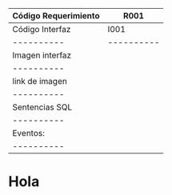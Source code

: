 | Código Requerimiento | R001 |
|----------|----------|
| Código Interfaz | I001 |
|----------|----------|
|Imagen interfaz|
|----------|
|link de imagen|
|----------|
|Sentencias SQL|
|----------|
|Eventos:|
|----------|
# Hola
